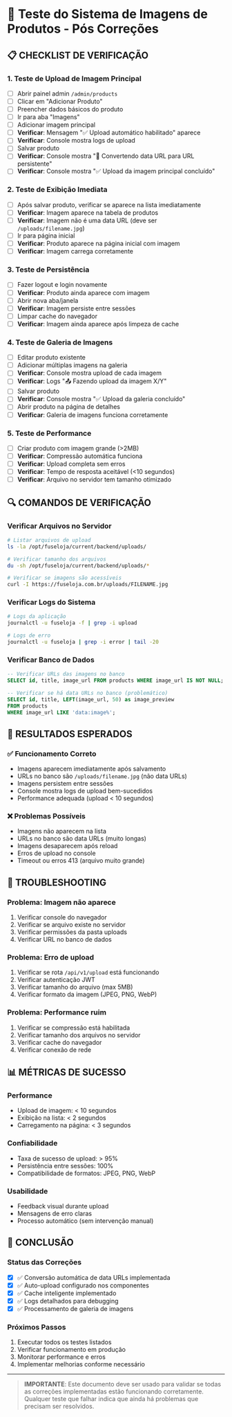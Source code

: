 # 🧪 Teste do Sistema de Imagens de Produtos - Pós Correções

## 📋 **CHECKLIST DE VERIFICAÇÃO**

### **1. Teste de Upload de Imagem Principal**
- [ ] Abrir painel admin `/admin/products`
- [ ] Clicar em "Adicionar Produto"
- [ ] Preencher dados básicos do produto
- [ ] Ir para aba "Imagens"
- [ ] Adicionar imagem principal
- [ ] **Verificar**: Mensagem "✅ Upload automático habilitado" aparece
- [ ] **Verificar**: Console mostra logs de upload
- [ ] Salvar produto
- [ ] **Verificar**: Console mostra "🔄 Convertendo data URL para URL persistente"
- [ ] **Verificar**: Console mostra "✅ Upload da imagem principal concluído"

### **2. Teste de Exibição Imediata**
- [ ] Após salvar produto, verificar se aparece na lista imediatamente
- [ ] **Verificar**: Imagem aparece na tabela de produtos
- [ ] **Verificar**: Imagem não é uma data URL (deve ser `/uploads/filename.jpg`)
- [ ] Ir para página inicial
- [ ] **Verificar**: Produto aparece na página inicial com imagem
- [ ] **Verificar**: Imagem carrega corretamente

### **3. Teste de Persistência**
- [ ] Fazer logout e login novamente
- [ ] **Verificar**: Produto ainda aparece com imagem
- [ ] Abrir nova aba/janela
- [ ] **Verificar**: Imagem persiste entre sessões
- [ ] Limpar cache do navegador
- [ ] **Verificar**: Imagem ainda aparece após limpeza de cache

### **4. Teste de Galeria de Imagens**
- [ ] Editar produto existente
- [ ] Adicionar múltiplas imagens na galeria
- [ ] **Verificar**: Console mostra upload de cada imagem
- [ ] **Verificar**: Logs "📤 Fazendo upload da imagem X/Y"
- [ ] Salvar produto
- [ ] **Verificar**: Console mostra "✅ Upload da galeria concluído"
- [ ] Abrir produto na página de detalhes
- [ ] **Verificar**: Galeria de imagens funciona corretamente

### **5. Teste de Performance**
- [ ] Criar produto com imagem grande (>2MB)
- [ ] **Verificar**: Compressão automática funciona
- [ ] **Verificar**: Upload completa sem erros
- [ ] **Verificar**: Tempo de resposta aceitável (<10 segundos)
- [ ] **Verificar**: Arquivo no servidor tem tamanho otimizado

## 🔍 **COMANDOS DE VERIFICAÇÃO**

### **Verificar Arquivos no Servidor**
```bash
# Listar arquivos de upload
ls -la /opt/fuseloja/current/backend/uploads/

# Verificar tamanho dos arquivos
du -sh /opt/fuseloja/current/backend/uploads/*

# Verificar se imagens são acessíveis
curl -I https://fuseloja.com.br/uploads/FILENAME.jpg
```

### **Verificar Logs do Sistema**
```bash
# Logs da aplicação
journalctl -u fuseloja -f | grep -i upload

# Logs de erro
journalctl -u fuseloja | grep -i error | tail -20
```

### **Verificar Banco de Dados**
```sql
-- Verificar URLs das imagens no banco
SELECT id, title, image_url FROM products WHERE image_url IS NOT NULL;

-- Verificar se há data URLs no banco (problemático)
SELECT id, title, LEFT(image_url, 50) as image_preview 
FROM products 
WHERE image_url LIKE 'data:image%';
```

## 🎯 **RESULTADOS ESPERADOS**

### **✅ Funcionamento Correto**
- Imagens aparecem imediatamente após salvamento
- URLs no banco são `/uploads/filename.jpg` (não data URLs)
- Imagens persistem entre sessões
- Console mostra logs de upload bem-sucedidos
- Performance adequada (upload < 10 segundos)

### **❌ Problemas Possíveis**
- Imagens não aparecem na lista
- URLs no banco são data URLs (muito longas)
- Imagens desaparecem após reload
- Erros de upload no console
- Timeout ou erros 413 (arquivo muito grande)

## 🐛 **TROUBLESHOOTING**

### **Problema: Imagem não aparece**
1. Verificar console do navegador
2. Verificar se arquivo existe no servidor
3. Verificar permissões da pasta uploads
4. Verificar URL no banco de dados

### **Problema: Erro de upload**
1. Verificar se rota `/api/v1/upload` está funcionando
2. Verificar autenticação JWT
3. Verificar tamanho do arquivo (max 5MB)
4. Verificar formato da imagem (JPEG, PNG, WebP)

### **Problema: Performance ruim**
1. Verificar se compressão está habilitada
2. Verificar tamanho dos arquivos no servidor
3. Verificar cache do navegador
4. Verificar conexão de rede

## 📊 **MÉTRICAS DE SUCESSO**

### **Performance**
- Upload de imagem: < 10 segundos
- Exibição na lista: < 2 segundos
- Carregamento na página: < 3 segundos

### **Confiabilidade**
- Taxa de sucesso de upload: > 95%
- Persistência entre sessões: 100%
- Compatibilidade de formatos: JPEG, PNG, WebP

### **Usabilidade**
- Feedback visual durante upload
- Mensagens de erro claras
- Processo automático (sem intervenção manual)

## 🎉 **CONCLUSÃO**

### **Status das Correções**
- [x] ✅ Conversão automática de data URLs implementada
- [x] ✅ Auto-upload configurado nos componentes
- [x] ✅ Cache inteligente implementado
- [x] ✅ Logs detalhados para debugging
- [x] ✅ Processamento de galeria de imagens

### **Próximos Passos**
1. Executar todos os testes listados
2. Verificar funcionamento em produção
3. Monitorar performance e erros
4. Implementar melhorias conforme necessário

---

> **IMPORTANTE**: Este documento deve ser usado para validar se todas as correções implementadas estão funcionando corretamente. Qualquer teste que falhar indica que ainda há problemas que precisam ser resolvidos. 